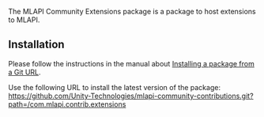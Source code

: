 The MLAPI Community Extensions package is a package to host extensions to MLAPI.

## Installation
Please follow the instructions in the manual about [Installing a package from a Git URL](https://docs.unity3d.com/Manual/upm-ui-giturl.html).

Use the following URL to install the latest version of the package:
https://github.com/Unity-Technologies/mlapi-community-contributions.git?path=/com.mlapi.contrib.extensions